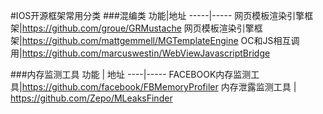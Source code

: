#IOS开源框架常用分类
###混编类
功能|地址
-----|-----
网页模板渲染引擎框架|https://github.com/groue/GRMustache
网页模板渲染引擎框架|https://github.com/mattgemmell/MGTemplateEngine
OC和JS相互调用|https://github.com/marcuswestin/WebViewJavascriptBridge


###内存监测工具
功能 |  地址
----|-----
FACEBOOK内存监测工具|https://github.com/facebook/FBMemoryProfiler
内存泄露监测工具 | https://github.com/Zepo/MLeaksFinder


